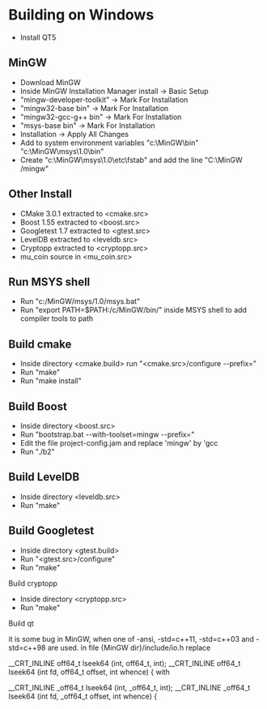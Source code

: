 # Building on Windows
* Install QT5

## MinGW
* Download MinGW
* Inside MinGW Installation Manager install -> Basic Setup
* "mingw-developer-toolkit" -> Mark For Installation
* "mingw32-base bin" -> Mark For Installation
* "mingw32-gcc-g++ bin" -> Mark For Installation
* "msys-base bin" -> Mark For Installation
* Installation -> Apply All Changes
* Add to system environment variables "c:\MinGW\bin" "c:\MinGW\msys\1.0\bin"
* Create "c:\MinGW\msys\1.0\etc\fstab" and add the line "C:\MinGW /mingw"

## Other Install
* CMake 3.0.1 extracted to <cmake.src>
* Boost 1.55 extracted to <boost.src>
* Googletest 1.7 extracted to <gtest.src>
* LevelDB extracted to <leveldb.src>
* Cryptopp extracted to <cryptopp.src>
* mu_coin source in <mu_coin.src>

## Run MSYS shell
* Run "c:/MinGW/msys/1.0/msys.bat"
* Run "export PATH=$PATH:/c/MinGW/bin/" inside MSYS shell to add compiler tools to path

## Build cmake
* Inside directory <cmake.build> run "<cmake.src>/configure --prefix=<cmake>"
* Run "make"
* Run "make install"

## Build Boost
* Inside directory <boost.src>
* Run "bootstrap.bat --with-toolset=mingw --prefix=<boost>"
* Edit the file project-config.jam and replace 'mingw' by 'gcc
* Run "./b2"

## Build LevelDB
* Inside directory <leveldb.src>
* Run "make"

## Build Googletest
* Inside directory <gtest.build>
* Run "<gtest.src>/configure"
* Run "make"

Build cryptopp
* Inside directory <cryptopp.src>
* Run "make"

Build qt

it is some bug in MinGW, when one of -ansi, -std=c++11, -std=c++03 and -std=c++98 are used. in file {MinGW dir}/include/io.h replace

__CRT_INLINE off64_t lseek64 (int, off64_t, int);
__CRT_INLINE off64_t lseek64 (int fd, off64_t offset, int whence) {
with

__CRT_INLINE _off64_t lseek64 (int, _off64_t, int);
__CRT_INLINE _off64_t lseek64 (int fd, _off64_t offset, int whence) {

